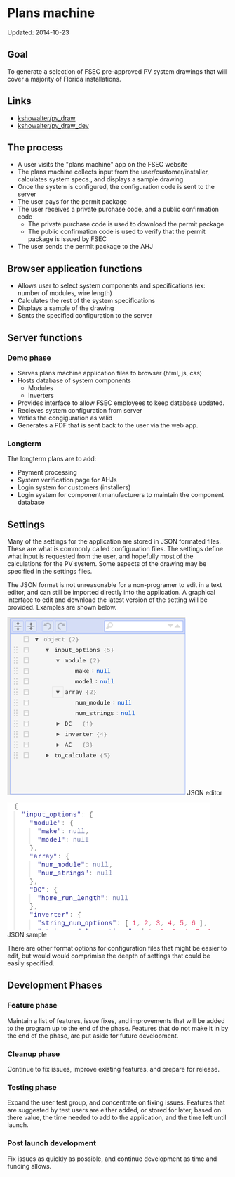# Plans machine
Updated: 2014-10-23

## Goal
To generate a selection of FSEC pre-approved PV system drawings that will cover a majority of Florida installations.

## Links
* [kshowalter/pv_draw](http://fsec.ucf.edu/~kshowalter/pv_draw)
* [kshowalter/pv_draw_dev](http://fsec.ucf.edu/~kshowalter/pv_draw_dev)

## The process
* A user visits the "plans machine" app on the FSEC website
* The plans machine collects input from the user/customer/installer, calculates system specs., and displays a sample drawing
* Once the system is configured, the configuration code is sent to the server
* The user pays for the permit package
* The user receives a private purchase code, and a public confirmation code
    * The private purchase code is used to download the permit package
    * The public confirmation code is used to verify that the permit package is issued by FSEC
* The user sends the permit package to the AHJ

## Browser application functions
* Allows user to select system components and specifications (ex: number of modules, wire length)
* Calculates the rest of the system specifications
* Displays a sample of the drawing
* Sents the specified configuration to the server

## Server functions

### Demo phase
* Serves plans machine application files to browser (html, js, css)
* Hosts database of system components
    * Modules
    * Inverters
* Provides interface to allow FSEC employees to keep database updated.
* Recieves system configuration from server
* Vefies the congiguration as valid
* Generates a PDF that is sent back to the user via the web app.

### Longterm
The longterm plans are to add:
* Payment processing
* System verification page for AHJs
* Login system for customers (installers)
* Login system for component manufacturers to maintain the component database


## Settings
Many of the settings for the application are stored in JSON formated files.
These are what is commonly called configuration files. The settings define what input is requested from the user, and hopefully most of the calculations for the PV system. Some aspects of the drawing may be specified in the settings files.

The JSON format is not unreasonable for a non-programer to edit in a text editor, and can still be imported directly into the application.
A graphical interface to edit and download the latest version of the setting will be provided.
Examples are shown below.

![JSON editor](doc/img/JSON_GUI.png)
JSON editor

![JSON sample.](doc/img/JSON_sample.png)
JSON sample


There are other format options for configuration files that might be easier to edit, but would would comprimise the deepth of settings that could be easily specified.

## Development Phases

### Feature phase
Maintain a list of features, issue fixes, and improvements that will be added to the program up to the end of the phase. Features that do not make it in by the end of the phase, are put aside for future development.

### Cleanup phase
Continue to fix issues, improve existing features, and prepare for release.

### Testing phase
Expand the user test group, and concentrate on fixing issues. Features that are suggested by test users are either added, or stored for later, based on there value, the time needed to add to the application, and the time left until launch.

### Post launch development
Fix issues as quickly as possible, and continue development as time and funding allows.
